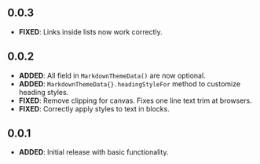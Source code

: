 ## 0.0.3

- **FIXED**: Links inside lists now work correctly.

## 0.0.2

- **ADDED**: All field in `MarkdownThemeData()` are now optional.
- **ADDED**: `MarkdownThemeData{}.headingStyleFor` method to customize heading styles.
- **FIXED**: Remove clipping for canvas. Fixes one line text trim at browsers.
- **FIXED**: Correctly apply styles to text in blocks.

## 0.0.1

- **ADDED**: Initial release with basic functionality.
